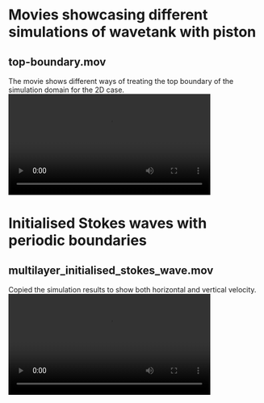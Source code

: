 # Movies showcasing different simulations of wavetank with piston
## top-boundary.mov
The movie shows different ways of treating the top boundary of the simulation domain for the 2D case.
<video src="https://github.com/user-attachments/assets/120a3ef6-0359-4565-b060-0e93d705cfcd" width="400" /></video>


# Initialised Stokes waves with periodic boundaries
## multilayer_initialised_stokes_wave.mov
Copied the simulation results to show both horizontal and vertical velocity. 
<video src="https://github.com/user-attachments/assets/99a6b8bd-f98c-41af-a008-6351c15034eb" width="400" /></video>

